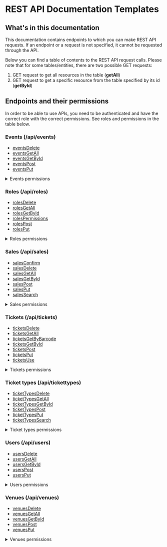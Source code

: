 # REST API Documentation Templates

## What's in this documentation

This documentation contains endpoints to which you can make REST API requests. If an endpoint or a request is not specified, it cannot be requested through the API.

Below you can find a table of contents to the REST API request calls. Please note that for some tables/entities, there are two possible GET requests:

1. GET request to get all resources in the table (**getAll**)
2. GET request to get a specific resource from the table specified by its id (**getById**)

## Endpoints and their permissions

In order to be able to use APIs, you need to be authenticated and have the correct role with the correct permissions. See roles and permissions in the table below.

### Events (/api/events)

- [eventsDelete](events/eventsDelete.md)
- [eventsGetAll](events/eventsGetAll.md)
- [eventsGetById](events/eventsGetById.md)
- [eventsPost](events/eventsPost.md)
- [eventsPut](events/eventsPut.md)

<details>
<summary>Events permissions</summary>

| Permission    | Request | TICKET INSPECTOR | SALESPERSON | COORDINATOR | ADMIN |
| ------------- | ------- | ---------------- | ----------- | ----------- | ----- |
| VIEW_EVENTS   | GET     | NO               | YES         | YES         | YES   |
| CREATE_EVENTS | POST    | NO               | NO          | YES         | YES   |
| EDIT_EVENTS   | PUT     | NO               | NO          | YES         | YES   |
| DELETE_EVENTS | DELETE  | NO               | NO          | NO          | YES   |

</details>

### Roles (/api/roles)

- [rolesDelete](roles/rolesDelete.md)
- [rolesGetAll](roles/rolesGetAll.md)
- [rolesGetById](roles/rolesGetById.md)
- [rolesPermissions](roles/rolesPermissions.md)
- [rolesPost](roles/rolesPost.md)
- [rolesPut](roles/rolesPut.md)

<details>
<summary>Roles permissions</summary>

| Permission   | Request | TICKET INSPECTOR | SALESPERSON | COORDINATOR | ADMIN |
| ------------ | ------- | ---------------- | ----------- | ----------- | ----- |
| VIEW_ROLES   | GET     | NO               | NO          | NO          | YES   |
| CREATE_ROLES | POST    | NO               | NO          | NO          | YES   |
| EDIT_ROLES   | PUT     | NO               | NO          | NO          | YES   |
| DELETE_ROLES | DELETE  | NO               | NO          | NO          | YES   |

</details>

### Sales (/api/sales)

- [salesConfirm](sales/salesConfirm.md)
- [salesDelete](sales/salesDelete.md)
- [salesGetAll](sales/salesGetAll.md)
- [salesGetById](sales/salesGetById.md)
- [salesPost](sales/salesPost.md)
- [salesPut](sales/salesPut.md)
- [salesSearch](sales/salesSearch.md)

<details>
<summary>Sales permissions</summary>

| Permission    | Request | TICKET INSPECTOR | SALESPERSON | COORDINATOR | ADMIN |
| ------------- | ------- | ---------------- | ----------- | ----------- | ----- |
| VIEW_SALES    | GET     | NO               | YES         | NO          | YES   |
| CREATE_SALES  | POST    | NO               | YES         | NO          | YES   |
| EDIT_SALES    | PUT     | NO               | YES         | NO          | YES   |
| DELETE_SALES  | DELETE  | NO               | NO          | NO          | YES   |
| CONFIRM_SALES | POST    | NO               | YES         | NO          | YES   |

</details>

### Tickets (/api/tickets)

- [ticketsDelete](tickets/ticketsDelete.md)
- [ticketsGetAll](tickets/ticketsGetAll.md)
- [ticketsGetByBarcode](tickets/ticketsGetByBarcode.md)
- [ticketsGetById](tickets/ticketsGetById.md)
- [ticketsPost](tickets/ticketsPost.md)
- [ticketsPut](tickets/ticketsPut.md)
- [ticketsUse](tickets/ticketsUse.md)

<details>
<summary>Tickets permissions</summary>

| Permission     | Request | TICKET INSPECTOR | SALESPERSON | COORDINATOR | ADMIN |
| -------------- | ------- | ---------------- | ----------- | ----------- | ----- |
| VIEW_TICKETS   | GET     | YES              | YES         | NO          | YES   |
| CREATE_TICKETS | POST    | NO               | NO          | NO          | YES   |
| EDIT_TICKETS   | PUT     | NO               | NO          | NO          | YES   |
| DELETE_TICKETS | DELETE  | NO               | YES         | NO          | YES   |

</details>

### Ticket types (/api/tickettypes)

- [ticketTypesDelete](ticketTypes/ticketTypesDelete.md)
- [ticketTypesGetAll](ticketTypes/ticketTypesGetAll.md)
- [ticketTypesGetById](ticketTys/ticketTypesGetById.md)
- [ticketTypesPost](ticketTypes/ticketTypesPost.md)
- [ticketTypesPut](ticketTypes/ticketTypesPut.md)
- [ticketTypesSearch](ticketTypes/ticketTypesSearch.md)

<details>
<summary>Ticket types permissions</summary>

| Permission          | Request | TICKET INSPECTOR | SALESPERSON | COORDINATOR | ADMIN |
| ------------------- | ------- | ---------------- | ----------- | ----------- | ----- |
| VIEW_TICKET_TYPES   | GET     | NO               | YES         | YES         | YES   |
| CREATE_TICKET_TYPES | POST    | NO               | NO          | YES         | YES   |
| EDIT_TICKET_TYPES   | PUT     | NO               | NO          | YES         | YES   |
| DELETE_TICKET_TYPES | DELETE  | NO               | NO          | YES         | YES   |

</details>

### Users (/api/users)

- [usersDelete](users/usersDelete.md)
- [usersGetAll](users/usersGetAll.md)
- [usersGetById](users/usersGetById.md)
- [usersPost](users/usersPost.md)
- [usersPut](users/usersPut.md)

<details>
<summary>Users permissions</summary>

| Permission   | Request | TICKET INSPECTOR | SALESPERSON | COORDINATOR | ADMIN |
| ------------ | ------- | ---------------- | ----------- | ----------- | ----- |
| VIEW_USERS   | GET     | NO               | NO          | NO          | YES   |
| CREATE_USERS | POST    | NO               | NO          | NO          | YES   |
| EDIT_USERS   | PUT     | NO               | NO          | NO          | YES   |
| DELETE_USERS | DELETE  | NO               | NO          | NO          | YES   |

</details>

### Venues (/api/venues)

- [venuesDelete](venues/venuesDelete.md)
- [venuesGetAll](venues/venuesGetAll.md)
- [venuesGetById](venues/venuesGetById.md)
- [venuesPost](venues/venuesPost.md)
- [venuesPut](venues/venuesPut.md)

<details>
<summary>Venues permissions</summary>

| Permission    | Request | TICKET INSPECTOR | SALESPERSON | COORDINATOR | ADMIN |
| ------------- | ------- | ---------------- | ----------- | ----------- | ----- |
| VIEW_VENUES   | GET     | NO               | YES         | YES         | YES   |
| CREATE_VENUES | POST    | NO               | NO          | YES         | YES   |
| EDIT_VENUES   | PUT     | NO               | NO          | YES         | YES   |
| DELETE_VENUES | DELETE  | NO               | NO          | YES         | YES   |

</details>

